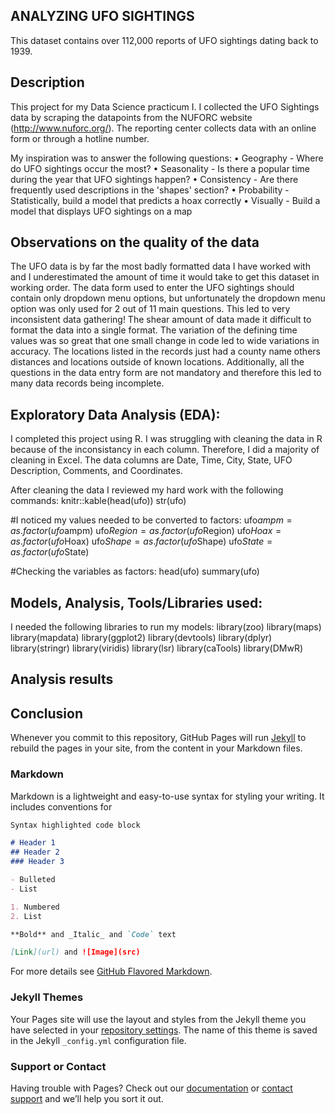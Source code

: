 ## ANALYZING UFO SIGHTINGS

This dataset contains over 112,000 reports of UFO sightings dating back to 1939.

## Description

This project for my Data Science practicum I. I collected the UFO Sightings data by scraping the datapoints from the NUFORC website (http://www.nuforc.org/).  The reporting center collects data with an online form or through a hotline number.  

My inspiration was to answer the following questions:
  •	Geography - Where do UFO sightings occur the most?
  •	Seasonality - Is there a popular time during the year that UFO sightings happen?
  •	Consistency - Are there frequently used descriptions in the 'shapes' section?
  •	Probability - Statistically, build a model that predicts a hoax correctly
  •	Visually - Build a model that displays UFO sightings on a map

## Observations on the quality of the data

The UFO data is by far the most badly formatted data I have worked with and I underestimated the amount of time it would take to get this dataset in working order.  The data form used to enter the UFO sightings should contain only dropdown menu options, but unfortunately the dropdown menu option was only used for 2 out of 11 main questions.  This led to very inconsistent data gathering! The shear amount of data made it difficult to format the data into a single format.  The variation of the defining time values was so great that one small change in code led to wide variations in accuracy.  The locations listed in the records just had a county name others distances and locations outside of known locations. Additionally, all the questions in the data entry form are not mandatory and therefore this led to many data records being incomplete.

## Exploratory Data Analysis (EDA):

I completed this project using R.  I was struggling with cleaning the data in R because of the inconsistancy in each column.  Therefore, I did a majority of cleaning in Excel.  The data columns are Date, Time, City, State, UFO Description, Comments, and Coordinates.

After cleaning the data I reviewed my hard work with the following commands:
knitr::kable(head(ufo))
str(ufo)

#I noticed my values needed to be converted to factors:
ufo$ampm=as.factor(ufo$ampm)
ufo$Region=as.factor(ufo$Region)
ufo$Hoax=as.factor(ufo$Hoax)
ufo$Shape=as.factor(ufo$Shape)
ufo$State=as.factor(ufo$State)

#Checking the variables as factors:
head(ufo)
summary(ufo)
   
   

## Models, Analysis, Tools/Libraries used:

I needed the following libraries to run my models:
   library(zoo)
   library(maps)
   library(mapdata)
   library(ggplot2)
   library(devtools)
   library(dplyr)
   library(stringr)
   library(viridis)
   library(lsr)
   library(caTools)
   library(DMwR)
## Analysis results

## Conclusion 


Whenever you commit to this repository, GitHub Pages will run [Jekyll](https://jekyllrb.com/) to rebuild the pages in your site, from the content in your Markdown files.

### Markdown

Markdown is a lightweight and easy-to-use syntax for styling your writing. It includes conventions for

```markdown
Syntax highlighted code block

# Header 1
## Header 2
### Header 3

- Bulleted
- List

1. Numbered
2. List

**Bold** and _Italic_ and `Code` text

[Link](url) and ![Image](src)
```

For more details see [GitHub Flavored Markdown](https://guides.github.com/features/mastering-markdown/).

### Jekyll Themes

Your Pages site will use the layout and styles from the Jekyll theme you have selected in your [repository settings](https://github.com/jenesq/UFO-s/settings). The name of this theme is saved in the Jekyll `_config.yml` configuration file.

### Support or Contact

Having trouble with Pages? Check out our [documentation](https://help.github.com/categories/github-pages-basics/) or [contact support](https://github.com/contact) and we’ll help you sort it out.
